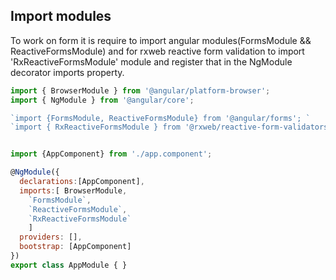 ## Import modules
To work on form it is require to import angular modules(FormsModule && ReactiveFormsModule) and for rxweb reactive form validation to import 'RxReactiveFormsModule' module and register that in the NgModule decorator imports property.
```js
import { BrowserModule } from '@angular/platform-browser';
import { NgModule } from '@angular/core';

`import {FormsModule, ReactiveFormsModule} from '@angular/forms'; `
`import { RxReactiveFormsModule } from '@rxweb/reactive-form-validators';`


import {AppComponent} from './app.component';

@NgModule({
  declarations:[AppComponent],
  imports:[ BrowserModule, 
	`FormsModule`,
	`ReactiveFormsModule`, 
	`RxReactiveFormsModule`
	] 
  providers: [], 
  bootstrap: [AppComponent]
})
export class AppModule { }
```